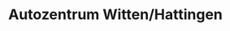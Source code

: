 ---
title: "Autozentrum Witten/Hattingen"
url: /witten/autozentrum-witten-hattingen/
shop: Autohaus
---